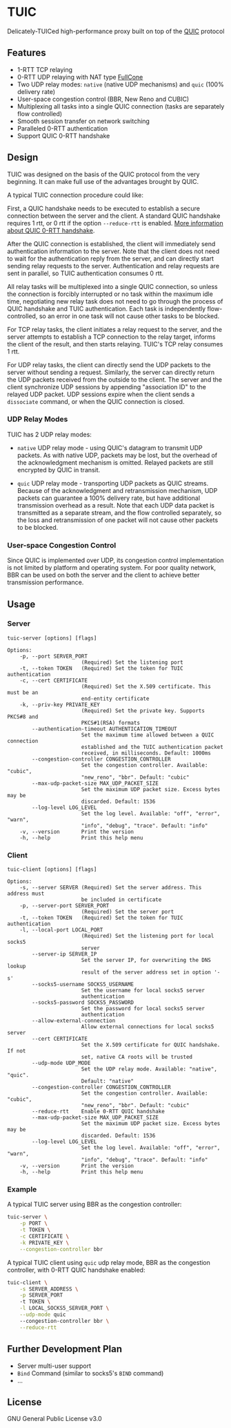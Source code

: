 # TUIC

Delicately-TUICed high-performance proxy built on top of the [QUIC](https://en.wikipedia.org/wiki/QUIC) protocol

## Features

- 1-RTT TCP relaying
- 0-RTT UDP relaying with NAT type [FullCone](https://www.rfc-editor.org/rfc/rfc3489#section-5)
- Two UDP relay modes: `native` (native UDP mechanisms) and `quic` (100% delivery rate)
- User-space congestion control (BBR, New Reno and CUBIC)
- Multiplexing all tasks into a single QUIC connection (tasks are separately flow controlled)
- Smooth session transfer on network switching
- Paralleled 0-RTT authentication
- Support QUIC 0-RTT handshake

## Design

TUIC was designed on the basis of the QUIC protocol from the very beginning. It can make full use of the advantages brought by QUIC.

A typical TUIC connection procedure could like:

First, a QUIC handshake needs to be executed to establish a secure connection between the server and the client. A standard QUIC handshake requires 1 rtt, or 0 rtt if the option `--reduce-rtt` is enabled. [More information about QUIC 0-RTT handshake](https://blog.cloudflare.com/even-faster-connection-establishment-with-quic-0-rtt-resumption/#attack-of-the-clones).

After the QUIC connection is established, the client will immediately send authentication information to the server. Note that the client does not need to wait for the authentication reply from the server, and can directly start sending relay requests to the server. Authentication and relay requests are sent in parallel, so TUIC authentication consumes 0 rtt.

All relay tasks will be multiplexed into a single QUIC connection, so unless the connection is forcibly interrupted or no task within the maximum idle time, negotiating new relay task does not need to go through the process of QUIC handshake and TUIC authentication. Each task is independently flow-controlled, so an error in one task will not cause other tasks to be blocked.

For TCP relay tasks, the client initiates a relay request to the server, and the server attempts to establish a TCP connection to the relay target, informs the client of the result, and then starts relaying. TUIC's TCP relay consumes 1 rtt.

For UDP relay tasks, the client can directly send the UDP packets to the server without sending a request. Similarly, the server can directly return the UDP packets received from the outside to the client. The server and the client synchronize UDP sessions by appending "association ID" to the relayed UDP packet. UDP sessions expire when the client sends a `dissociate` command, or when the QUIC connection is closed.

### UDP Relay Modes

TUIC has 2 UDP relay modes:

- `native` UDP relay mode - using QUIC's datagram to transmit UDP packets. As with native UDP, packets may be lost, but the overhead of the acknowledgment mechanism is omitted. Relayed packets are still encrypted by QUIC in transit.

- `quic` UDP relay mode - transporting UDP packets as QUIC streams. Because of the acknowledgment and retransmission mechanism, UDP packets can guarantee a 100% delivery rate, but have additional transmission overhead as a result. Note that each UDP data packet is transmitted as a separate stream, and the flow controlled separately, so the loss and retransmission of one packet will not cause other packets to be blocked.

### User-space Congestion Control

Since QUIC is implemented over UDP, its congestion control implementation is not limited by platform and operating system. For poor quality network, BBR can be used on both the server and the client to achieve better transmission performance.

## Usage

### Server

```
tuic-server [options] [flags]

Options:
    -p, --port SERVER_PORT
                        (Required) Set the listening port
    -t, --token TOKEN   (Required) Set the token for TUIC authentication
    -c, --cert CERTIFICATE
                        (Required) Set the X.509 certificate. This must be an
                        end-entity certificate
    -k, --priv-key PRIVATE_KEY
                        (Required) Set the private key. Supports PKCS#8 and
                        PKCS#1(RSA) formats
        --authentication-timeout AUTHENTICATION_TIMEOUT
                        Set the maximum time allowed between a QUIC connection
                        established and the TUIC authentication packet
                        received, in milliseconds. Default: 1000ms
        --congestion-controller CONGESTION_CONTROLLER
                        Set the congestion controller. Available: "cubic",
                        "new_reno", "bbr". Default: "cubic"
        --max-udp-packet-size MAX_UDP_PACKET_SIZE
                        Set the maximum UDP packet size. Excess bytes may be
                        discarded. Default: 1536
        --log-level LOG_LEVEL
                        Set the log level. Available: "off", "error", "warn",
                        "info", "debug", "trace". Default: "info"
    -v, --version       Print the version
    -h, --help          Print this help menu
```

### Client

```
tuic-client [options] [flags]

Options:
    -s, --server SERVER (Required) Set the server address. This address must
                        be included in certificate
    -p, --server-port SERVER_PORT
                        (Required) Set the server port
    -t, --token TOKEN   (Required) Set the token for TUIC authentication
    -l, --local-port LOCAL_PORT
                        (Required) Set the listening port for local socks5
                        server
        --server-ip SERVER_IP
                        Set the server IP, for overwriting the DNS lookup
                        result of the server address set in option '-s'
        --socks5-username SOCKS5_USERNAME
                        Set the username for local socks5 server
                        authentication
        --socks5-password SOCKS5_PASSWORD
                        Set the password for local socks5 server
                        authentication
        --allow-external-connection 
                        Allow external connections for local socks5 server
        --cert CERTIFICATE
                        Set the X.509 certificate for QUIC handshake. If not
                        set, native CA roots will be trusted
        --udp-mode UDP_MODE
                        Set the UDP relay mode. Available: "native", "quic".
                        Default: "native"
        --congestion-controller CONGESTION_CONTROLLER
                        Set the congestion controller. Available: "cubic",
                        "new_reno", "bbr". Default: "cubic"
        --reduce-rtt    Enable 0-RTT QUIC handshake
        --max-udp-packet-size MAX_UDP_PACKET_SIZE
                        Set the maximum UDP packet size. Excess bytes may be
                        discarded. Default: 1536
        --log-level LOG_LEVEL
                        Set the log level. Available: "off", "error", "warn",
                        "info", "debug", "trace". Default: "info"
    -v, --version       Print the version
    -h, --help          Print this help menu
```

### Example

A typical TUIC server using BBR as the congestion controller:

```bash
tuic-server \
    -p PORT \
    -t TOKEN \
    -c CERTIFICATE \
    -k PRIVATE_KEY \
    --congestion-controller bbr
```

A typical TUIC client using `quic` udp relay mode, BBR as the congestion controller, with 0-RTT QUIC handshake enabled:

```bash
tuic-client \
    -s SERVER_ADDRESS \
    -p SERVER_PORT
    -t TOKEN \
    -l LOCAL_SOCKS5_SERVER_PORT \
    --udp-mode quic
    --congestion-controller bbr \
    --reduce-rtt
```

## Further Development Plan

- Server multi-user support
- `Bind` Command (similar to socks5's `BIND` command)
- ...

## License
GNU General Public License v3.0
